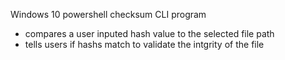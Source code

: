 Windows 10 powershell checksum CLI program 
* compares a user inputed hash value to the selected file path
* tells users if hashs match to validate the intgrity of the file
